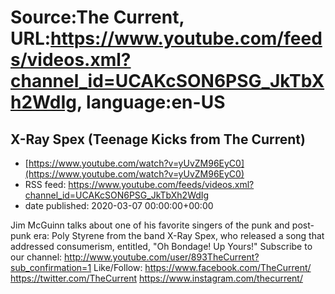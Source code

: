 # Source:The Current, URL:https://www.youtube.com/feeds/videos.xml?channel_id=UCAKcSON6PSG_JkTbXh2WdIg, language:en-US

## X-Ray Spex (Teenage Kicks from The Current)
 - [https://www.youtube.com/watch?v=yUvZM96EyC0](https://www.youtube.com/watch?v=yUvZM96EyC0)
 - RSS feed: https://www.youtube.com/feeds/videos.xml?channel_id=UCAKcSON6PSG_JkTbXh2WdIg
 - date published: 2020-03-07 00:00:00+00:00

Jim McGuinn talks about one of his favorite singers of the punk and post-punk era: Poly Styrene from the band X-Ray Spex, who released a song that addressed consumerism, entitled, "Oh Bondage! Up Yours!"
Subscribe to our channel:
http://www.youtube.com/user/893TheCurrent?sub_confirmation=1
Like/Follow:
https://www.facebook.com/TheCurrent/
https://twitter.com/TheCurrent
https://www.instagram.com/thecurrent/

